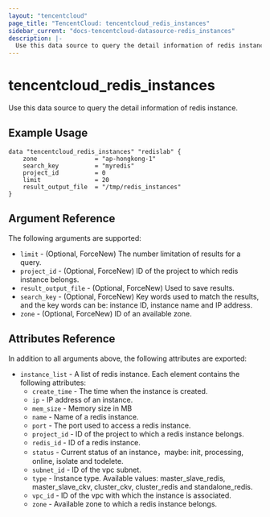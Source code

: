 ```yaml
---
layout: "tencentcloud"
page_title: "TencentCloud: tencentcloud_redis_instances"
sidebar_current: "docs-tencentcloud-datasource-redis_instances"
description: |-
  Use this data source to query the detail information of redis instance.
---
```


# tencentcloud_redis_instances

Use this data source to query the detail information of redis instance.

## Example Usage

```hcl
data "tencentcloud_redis_instances" "redislab" {
    zone                = "ap-hongkong-1"
    search_key          = "myredis"
    project_id          = 0
    limit               = 20
    result_output_file  = "/tmp/redis_instances"
}
```

## Argument Reference

The following arguments are supported:

* `limit` - (Optional, ForceNew) The number limitation of results for a query.
* `project_id` - (Optional, ForceNew) ID of the project to which  redis instance belongs.
* `result_output_file` - (Optional, ForceNew) Used to save results.
* `search_key` - (Optional, ForceNew) Key words used to match the results, and the key words can be: instance ID, instance name and IP address.
* `zone` - (Optional, ForceNew) ID of an available zone.

## Attributes Reference

In addition to all arguments above, the following attributes are exported:

* `instance_list` - A list of redis instance. Each element contains the following attributes:
  * `create_time` - The time when the instance is created.
  * `ip` - IP address of an instance.
  * `mem_size` - Memory size in MB
  * `name` - Name of a redis instance.
  * `port` - The port used to access a redis instance.
  * `project_id` - ID of the project to which a redis instance belongs.
  * `redis_id` - ID of a redis instance.
  * `status` - Current status of an instance，maybe: init, processing, online, isolate and todelete.
  * `subnet_id` - ID of the vpc subnet.
  * `type` - Instance type. Available values: master_slave_redis, master_slave_ckv, cluster_ckv, cluster_redis and standalone_redis.
  * `vpc_id` - ID of the vpc with which the instance is associated.
  * `zone` - Available zone to which a redis instance belongs.


